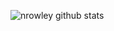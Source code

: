 ![nrowley github stats](https://github-readme-stats.vercel.app/api?username=nrowley&show_icons=true&theme=light) <br>


